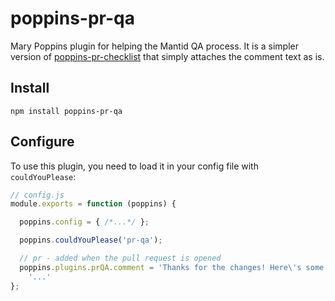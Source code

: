 # poppins-pr-qa

Mary Poppins plugin for helping the Mantid QA process. It is a simpler version of
[poppins-pr-checklist](https://github.com/btford/poppins-pr-checklist) that simply attaches the comment text as is.

## Install

`npm install poppins-pr-qa`

## Configure

To use this plugin, you need to load it in your config file with `couldYouPlease`:

```javascript
// config.js
module.exports = function (poppins) {

  poppins.config = { /*...*/ };

  poppins.couldYouPlease('pr-qa');

  // pr - added when the pull request is opened
  poppins.plugins.prQA.comment = 'Thanks for the changes! Here\'s some things that will be checked.
	'...'
};
```
